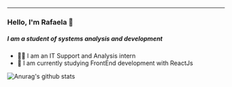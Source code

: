
<hr>

### Hello, I'm Rafaela :vulcan_salute:

#####  I am a student of systems analysis and development
- :woman_technologist: I am an IT Support and Analysis intern
- :seedling: I am currently studying FrontEnd development with ReactJs


![Anurag's github stats](https://github-readme-stats.vercel.app/api?username=RafaelaMicaela&count_private=true&show_icons=true&theme=buefy)

